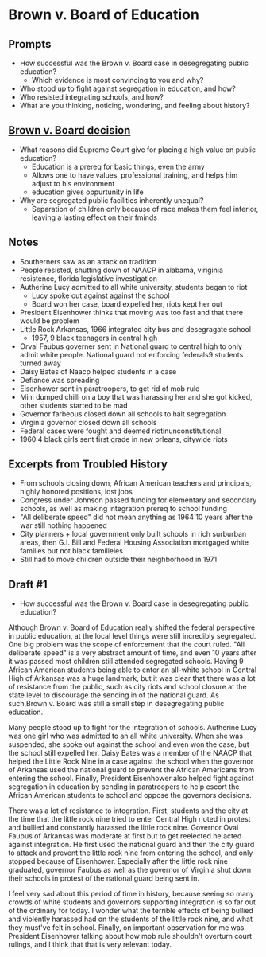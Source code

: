 # Brown v. Board of Education
## Prompts
- How successful was the Brown v. Board case in desegregating public education?
  - Which evidence is most convincing to you and why?
- Who stood up to fight against segregation in education, and how?
- Who resisted integrating schools, and how?
- What are you thinking, noticing, wondering, and feeling about history?

## [Brown v. Board decision](https://drive.google.com/file/d/0B3l3KEIyZws-VFBsb09iSzBmbTg/view)
- What reasons did Supreme Court give for placing a high value on public education?
  - Education is a prereq for basic things, even the army
  - Allows one to have values, professional training, and helps him adjust to his environment
  - education gives oppurtunity in life
- Why are segregated public facilities inherently unequal?
  - Separation of children only because of race makes them feel inferior, leaving a lasting effect on their fminds

## Notes
- Southerners saw as an attack on tradition
- People resisted, shutting down of NAACP in alabama, viriginia resistence, florida legislative investigation
- Autherine Lucy admitted to all white university, students began to riot
  - Lucy spoke out against against the school
  - Board won her case, board expelled her, riots kept her out
- President Eisenhower thinks that moving was too fast and that there would be problem
- Little Rock Arkansas, 1966 integrated city bus and desegragate school
  - 1957, 9 black teenagers in central high 
- Orval Faubus governer sent in National guard to central high to only admit white people. National guard not enforcing federals9 students turned away 
- Daisy Bates of Naacp helped students in a case
- Defiance was spreading
- Eisenhower sent in paratroopers, to get rid of mob rule 
- Mini dumped chilli on a boy that was harassing her and she got kicked, other students started to be mad
- Governor farbeous closed down all schools to halt segregation
- Virginia governor closed down all schools 
- Federal cases were fought and deemed riotinunconstitutional
- 1960 4 black girls sent first grade in new orleans, citywide riots 

## Excerpts from Troubled History
- From schools closing down, African American teachers and principals, highly honored positions, lost jobs
- Congress under Johnson passed funding for elementary and secondary schools, as well as making integration prereq to school funding
- "All deliberate speed" did not mean anything as 1964 10 years after the war still nothing happened
- City planners + local government only built schools in rich surburban areas, then G.I. Bill and Federal Housing Association mortgaged white families but not black familieies
- Still had to move children outside their neighborhood in 1971

## Draft #1
- How successful was the Brown v. Board case in desegregating public education?

Although Brown v. Board of Education really shifted the federal perspective in public education, at the local level things were still incredibly segregated. One big problem was the scope of enforcement that the court ruled. "All deliberate speed" is a very abstract amount of time, and even 10 years after it was passed most children still attended segregated schools. Having 9 African American students being able to enter an all-white school in Central High of Arkansas was a huge landmark, but it was clear that there was a lot of resistance from the public, such as city riots and school closure at the state level to discourage the sending in of the national guard. As such,Brown v. Board was still a small step in desegregating public education.

Many people stood up to fight for the integration of schools. Autherine Lucy was one girl who was admitted to an all white university. When she was suspended, she spoke out against the school and even won the case, but the school still expelled her. Daisy Bates was a member of the NAACP that helped the Little Rock Nine in a case against the school when the governor of Arkansas used the national guard to prevent the African Americans from entering the school. Finally, President Eisenhower also helped fight against segregation in education by sending in paratroopers to help escort the African American students to school and oppose the governors decisions. 

There was a lot of resistance to integration. First, students and the city at the time that the little rock nine tried to enter Central High rioted in protest and bullied and constantly harassed the little rock nine. Governor Oval Faubus of Arkansas was moderate at first but to get reelected he acted against integration. He first used the national guard and then the city guard to attack and prevent the little rock nine from entering the school, and only stopped because of Eisenhower. Especially after the little rock nine graduated, governor Faubus as well as the governor of Virginia shut down their schools in protest of the national guard being sent in. 

I feel very sad about this period of time in history, because seeing so many crowds of white students and governors supporting integration is so far out of the ordinary for today. I wonder what the terrible effects of being bullied and violently harassed had on the students of the little rock nine, and what they must've felt in school. Finally, on important observation for me was President Eisenhower talking about how mob rule shouldn't overturn court rulings, and I think that that is very relevant today. 